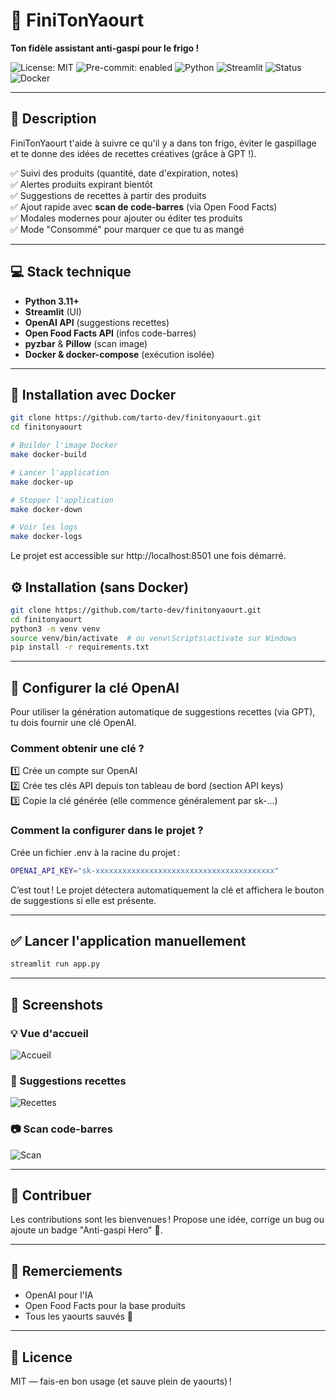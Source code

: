# 🥣 FiniTonYaourt

**Ton fidèle assistant anti-gaspi pour le frigo !**

![License: MIT](https://img.shields.io/badge/License-MIT-yellow.svg)
![Pre-commit: enabled](https://img.shields.io/badge/pre--commit-enabled-brightgreen)
![Python](https://img.shields.io/badge/python-3.11+-blue)
![Streamlit](https://img.shields.io/badge/Made%20with-Streamlit-ff4b4b)
![Status](https://img.shields.io/badge/status-in%20progress-orange)
![Docker](https://img.shields.io/badge/docker-ready-blue?logo=docker)


---

## 🚀 Description

FiniTonYaourt t'aide à suivre ce qu'il y a dans ton frigo, éviter le gaspillage et te donne des idées de recettes créatives (grâce à GPT !).

✅ Suivi des produits (quantité, date d'expiration, notes)  
✅ Alertes produits expirant bientôt  
✅ Suggestions de recettes à partir des produits  
✅ Ajout rapide avec **scan de code-barres** (via Open Food Facts)  
✅ Modales modernes pour ajouter ou éditer tes produits  
✅ Mode "Consommé" pour marquer ce que tu as mangé  

---

## 💻 Stack technique

* **Python 3.11+**
* **Streamlit** (UI)
* **OpenAI API** (suggestions recettes)
* **Open Food Facts API** (infos code-barres)
* **pyzbar** & **Pillow** (scan image)
* **Docker & docker-compose** (exécution isolée)
---

## 🐳 Installation avec Docker

```bash
git clone https://github.com/tarto-dev/finitonyaourt.git
cd finitonyaourt

# Builder l'image Docker
make docker-build

# Lancer l'application
make docker-up

# Stopper l'application
make docker-down

# Voir les logs
make docker-logs
```

Le projet est accessible sur http://localhost:8501 une fois démarré.

## ⚙️ Installation (sans Docker) 

```bash
git clone https://github.com/tarto-dev/finitonyaourt.git
cd finitonyaourt
python3 -m venv venv
source venv/bin/activate  # ou venv\Scripts\activate sur Windows
pip install -r requirements.txt
```

---

## 🔑 Configurer la clé OpenAI

Pour utiliser la génération automatique de suggestions recettes (via GPT), tu dois fournir une clé OpenAI.

### Comment obtenir une clé ?

1️⃣ Crée un compte sur OpenAI  
2️⃣ Crée tes clés API depuis ton tableau de bord (section API keys)  
3️⃣ Copie la clé générée (elle commence généralement par sk-...)  

### Comment la configurer dans le projet ?

Crée un fichier .env à la racine du projet :

```bash
OPENAI_API_KEY="sk-xxxxxxxxxxxxxxxxxxxxxxxxxxxxxxxxxxxxxxxx"
```

C’est tout ! Le projet détectera automatiquement la clé et affichera le bouton de suggestions si elle est présente.

---

## ✅ Lancer l'application manuellement

```bash
streamlit run app.py
```

---

## 📸 Screenshots

### 💡 Vue d'accueil

![Accueil](https://github.com/user-attachments/assets/3c38430d-e520-4a2e-a880-24f05a327fb3)

### 🥗 Suggestions recettes

![Recettes](https://github.com/user-attachments/assets/7a1163a0-62d8-492d-998e-49c4203d0149)

### 📷 Scan code-barres

![Scan](https://github.com/user-attachments/assets/b4821264-5b3d-4769-802e-49d7eb15b3c4)

---

## 🤝 Contribuer

Les contributions sont les bienvenues !
Propose une idée, corrige un bug ou ajoute un badge "Anti-gaspi Hero" 🌱.

---

## 🫶 Remerciements

* OpenAI pour l'IA
* Open Food Facts pour la base produits
* Tous les yaourts sauvés 💚

---

## 📄 Licence

MIT — fais-en bon usage (et sauve plein de yaourts) !

